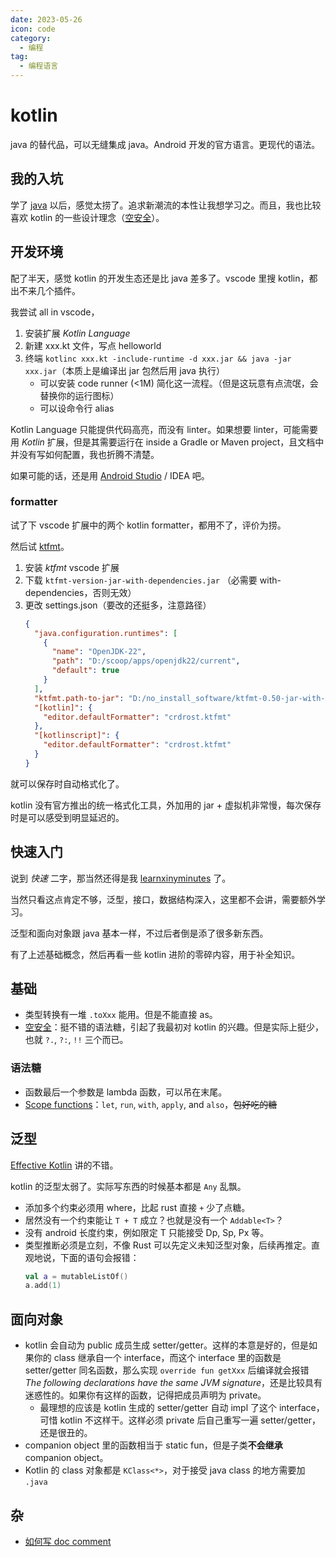```yaml
---
date: 2023-05-26
icon: code
category:
  - 编程
tag:
  - 编程语言
---
```


# kotlin

java 的替代品，可以无缝集成 java。Android 开发的官方语言。更现代的语法。

## 我的入坑

学了 [java](./java.md) 以后，感觉太捞了。追求新潮流的本性让我想学习之。而且，我也比较喜欢 kotlin 的一些设计理念（[空安全](#基础)）。

## 开发环境

配了半天，感觉 kotlin 的开发生态还是比 java 差多了。vscode 里搜 kotlin，都出不来几个插件。

我尝试 all in vscode，

1. 安装扩展 _Kotlin Language_
2. 新建 xxx.kt 文件，写点 helloworld
3. 终端 `kotlinc xxx.kt -include-runtime -d xxx.jar && java -jar xxx.jar`（本质上是编译出 jar 包然后用 java 执行）
   - 可以安装 code runner (<1M) 简化这一流程。（但是这玩意有点流氓，会替换你的运行图标）
   - 可以设命令行 alias

Kotlin Language 只能提供代码高亮，而没有 linter。如果想要 linter，可能需要用 _Kotlin_ 扩展，但是其需要运行在 inside a Gradle or Maven project，且文档中并没有写如何配置，我也折腾不清楚。

如果可能的话，还是用 [Android Studio](./android.md#android-studio) / IDEA 吧。

### formatter

试了下 vscode 扩展中的两个 kotlin formatter，都用不了，评价为捞。

然后试 [ktfmt](https://github.com/facebook/ktfmt)。

1. 安装 _ktfmt_ vscode 扩展
2. 下载 `ktfmt-version-jar-with-dependencies.jar` （必需要 with-dependencies，否则无效）
3. 更改 settings.json（要改的还挺多，注意路径）
   ```json
   {
     "java.configuration.runtimes": [
       {
         "name": "OpenJDK-22",
         "path": "D:/scoop/apps/openjdk22/current",
         "default": true
       }
     ],
     "ktfmt.path-to-jar": "D:/no_install_software/ktfmt-0.50-jar-with-dependencies.jar",
     "[kotlin]": {
       "editor.defaultFormatter": "crdrost.ktfmt"
     },
     "[kotlinscript]": {
       "editor.defaultFormatter": "crdrost.ktfmt"
     }
   }
   ```

就可以保存时自动格式化了。

kotlin 没有官方推出的统一格式化工具，外加用的 jar + 虚拟机非常慢，每次保存时是可以感受到明显延迟的。

## 快速入门

说到 _快速_ 二字，那当然还得是我 [learnxinyminutes](https://learnxinyminutes.com/docs/zh-cn/kotlin-cn/) 了。

当然只看这点肯定不够，泛型，接口，数据结构深入，这里都不会讲，需要额外学习。

泛型和面向对象跟 java 基本一样，不过后者倒是添了很多新东西。

有了上述基础概念，然后再看一些 kotlin 进阶的零碎内容，用于补全知识。

## 基础

- 类型转换有一堆 `.toXxx` 能用。但是不能直接 as。
- [空安全](https://book.kotlincn.net/text/null-safety.html)：挺不错的语法糖，引起了我最初对 kotlin 的兴趣。但是实际上挺少，也就 `?.`, `?:`, `!!` 三个而已。

### 语法糖

- 函数最后一个参数是 lambda 函数，可以吊在末尾。
- [Scope functions](https://kotlinlang.org/docs/scope-functions.html)：`let`, `run`, `with`, `apply`, and `also`，~~包好吃的糖~~

## 泛型

[Effective Kotlin](https://narenkmanoharan.gitbooks.io/effective-kotlin/content/chapter-4-generics.html) 讲的不错。

kotlin 的泛型太弱了。实际写东西的时候基本都是 `Any` 乱飘。

- 添加多个约束必须用 where，比起 rust 直接 `+` 少了点糖。
- 居然没有一个约束能让 `T + T` 成立？也就是没有一个 `Addable<T>`？
- 没有 android 长度约束，例如限定 T 只能接受 Dp, Sp, Px 等。
- 类型推断必须是立刻，不像 Rust 可以先定义未知泛型对象，后续再推定。直观地说，下面的语句会报错：
  ```kotlin
  val a = mutableListOf()
  a.add(1)
  ```

## 面向对象

- kotlin 会自动为 public 成员生成 setter/getter。这样的本意是好的，但是如果你的 class 继承自一个 interface，而这个 interface 里的函数是 setter/getter 同名函数，那么实现 `override fun getXxx` 后编译就会报错 _The following declarations have the same JVM signature_，还是比较具有迷惑性的。如果你有这样的函数，记得把成员声明为 private。
  - 最理想的应该是 kotlin 生成的 setter/getter 自动 impl 了这个 interface，可惜 kotlin 不这样干。这样必须 private 后自己重写一遍 setter/getter，还是很丑的。
- companion object 里的函数相当于 static fun，但是子类**不会继承** companion object。
- Kotlin 的 class 对象都是 `KClass<*>`，对于接受 java class 的地方需要加 `.java`

## 杂

- [如何写 doc comment](https://kotlinlang.org/docs/kotlin-doc.html)
